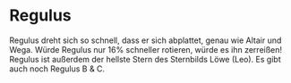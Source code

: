 # Regulus

Regulus dreht sich so schnell, dass er sich abplattet, genau wie Altair und
Wega. Würde Regulus nur 16% schneller rotieren, würde es ihn zerreißen! Regulus
ist außerdem der hellste Stern des Sternbilds Löwe (Leo). Es gibt auch noch
Regulus B & C.
